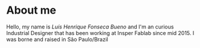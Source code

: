 # About me

Hello, my name is *Luís Henrique Fonseca Bueno* and I'm an curious Industrial Designer that has been working at Insper Fablab since mid 2015. I was borne and raised in São Paulo/Brazil 
